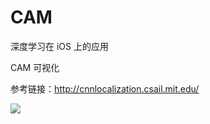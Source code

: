 # CAM

深度学习在 iOS 上的应用

CAM 可视化

参考链接：http://cnnlocalization.csail.mit.edu/

![](https://github.com/ypwhs/resources/raw/master/IMG_5899.PNG)

